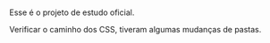 ####

Esse é o projeto  de estudo oficial.

Verificar o caminho dos CSS, tiveram algumas mudanças de pastas.

#
#
#
#
#
#
#
#
#
#
#
#
#
#
#